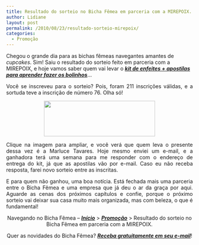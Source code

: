 ```yaml
---
title: Resultado do sorteio no Bicha Fêmea em parceria com a MIREPOIX.
author: Lidiane
layout: post
permalink: /2010/08/23/resultado-sorteio-mirepoix/
categories:
  - Promoção
---
```

Chegou o grande dia para as bichas fêmeas navegantes amantes de _cupcakes_. Sim! Saiu o resultado do sorteio feito em parceria com a MIREPOIX, e hoje vamos saber quem vai levar o [**_kit de enfeites + apostilas para aprender fazer os bolinhos_**](http://www.trololodemulher.com.br/2010/08/09/parceria-bicha-femea-mirepoix/)…

<!--more-->

<p style="text-align: justify;">
  Você se inscreveu para o sorteio? Pois, foram 211 inscrições válidas, e a sortuda teve a inscrição de número 76. Olha só!
</p>

<p style="text-align: center;">
  <a href="https://www.trololodemulher.com.br/2010/08/Resultado-sorteio-parceria-Bicha-Femea-Mirepoix.jpg"><img class="size-medium wp-image-5111 aligncenter" title="Resultado sorteio parceria Bicha Fêmea & Mirepoix" src="https://www.trololodemulher.com.br/2010/08/Resultado-sorteio-parceria-Bicha-Femea-Mirepoix-300x96.jpg" alt="" width="300" height="96" /></a>
</p>

<p style="text-align: justify;">
  Clique na imagem para ampliar, e você verá que quem leva o presente dessa vez é a Marluce Tavares. Hoje mesmo enviei um e-mail, e a ganhadora terá uma semana para me responder com o endereço de entrega do kit, já que as apostilas vão por e-mail. Caso eu não receba resposta, farei novo sorteio entre as inscritas.
</p>

<p style="text-align: justify;">
  E para quem não ganhou, uma boa notícia. Está fechada mais uma parceria entre o Bicha Fêmea e uma empresa que já deu o ar da graça por aqui. Aguarde as cenas dos próximos capítulos e confie, porque o próximo sorteio vai deixar sua casa muito mais organizada, mas com beleza, o que é fundamental!
</p>

<p style="text-align: center;">
  Navegando no Bicha Fêmea – <strong><em><a href="http://www.trololodemulher.com.br/">Início</a></em></strong> > <strong><em><a href="http://www.trololodemulher.com.br/category/promocao/">Promoção</a></em></strong> > Resultado do sorteio no Bicha Fêmea em parceria com a MIREPOIX.
</p>

<p style="text-align: center;">
  Quer as novidades do Bicha Fêmea? <strong><em><a href="http://feedburner.google.com/fb/a/mailverify?uri=blogbichafemea&loc=pt_BR">Receba gratuitamente em seu e-mail</a></em></strong>!
</p>